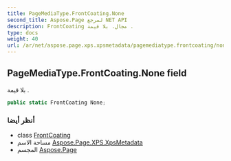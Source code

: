 ```yaml
---
title: PageMediaType.FrontCoating.None
second_title: Aspose.Page لمرجع NET API
description: FrontCoating مجال. بلا قيمة .
type: docs
weight: 40
url: /ar/net/aspose.page.xps.xpsmetadata/pagemediatype.frontcoating/none/
---
```

## PageMediaType.FrontCoating.None field

بلا قيمة .

```csharp
public static FrontCoating None;
```

### أنظر أيضا

* class [FrontCoating](../)
* مساحة الاسم [Aspose.Page.XPS.XpsMetadata](../../pagemediatype.frontcoating/)
* المجسم [Aspose.Page](../../../)


